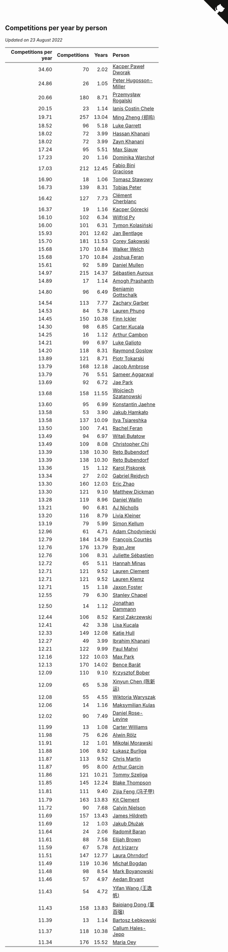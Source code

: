 ## Competitions per year by person

*Updated on 23 August 2022*

| Competitions per year | Competitions | Years | Person |
| ---: | ---: | ---: | :--- |
| 34.60 | 70 | 2.02 | [Kacper Paweł Dworak](https://www.worldcubeassociation.org/persons/2020DWOR01) |
| 24.86 | 26 | 1.05 | [Peter Hugosson-Miller](https://www.worldcubeassociation.org/persons/2021HUGO01) |
| 20.66 | 180 | 8.71 | [Przemysław Rogalski](https://www.worldcubeassociation.org/persons/2013ROGA02) |
| 20.15 | 23 | 1.14 | [Ianis Costin Chele](https://www.worldcubeassociation.org/persons/2021CHEL01) |
| 19.71 | 257 | 13.04 | [Ming Zheng (郑鸣)](https://www.worldcubeassociation.org/persons/2009ZHEN11) |
| 18.52 | 96 | 5.18 | [Luke Garrett](https://www.worldcubeassociation.org/persons/2017GARR05) |
| 18.02 | 72 | 3.99 | [Hassan Khanani](https://www.worldcubeassociation.org/persons/2018KHAN26) |
| 18.02 | 72 | 3.99 | [Zayn Khanani](https://www.worldcubeassociation.org/persons/2018KHAN28) |
| 17.24 | 95 | 5.51 | [Max Siauw](https://www.worldcubeassociation.org/persons/2017SIAU02) |
| 17.23 | 20 | 1.16 | [Dominika Warchoł](https://www.worldcubeassociation.org/persons/2021WARC01) |
| 17.03 | 212 | 12.45 | [Fabio Bini Graciose](https://www.worldcubeassociation.org/persons/2010GRAC02) |
| 16.90 | 18 | 1.06 | [Tomasz Stawowy](https://www.worldcubeassociation.org/persons/2021STAW01) |
| 16.73 | 139 | 8.31 | [Tobias Peter](https://www.worldcubeassociation.org/persons/2014PETE03) |
| 16.42 | 127 | 7.73 | [Clément Cherblanc](https://www.worldcubeassociation.org/persons/2014CHER05) |
| 16.37 | 19 | 1.16 | [Kacper Górecki](https://www.worldcubeassociation.org/persons/2021GORE01) |
| 16.10 | 102 | 6.34 | [Wilfrid Py](https://www.worldcubeassociation.org/persons/2016PYWI01) |
| 16.00 | 101 | 6.31 | [Tymon Kolasiński](https://www.worldcubeassociation.org/persons/2016KOLA02) |
| 15.93 | 201 | 12.62 | [Jan Bentlage](https://www.worldcubeassociation.org/persons/2010BENT01) |
| 15.70 | 181 | 11.53 | [Corey Sakowski](https://www.worldcubeassociation.org/persons/2011SAKO01) |
| 15.68 | 170 | 10.84 | [Walker Welch](https://www.worldcubeassociation.org/persons/2011WELC01) |
| 15.68 | 170 | 10.84 | [Joshua Feran](https://www.worldcubeassociation.org/persons/2011FERA01) |
| 15.61 | 92 | 5.89 | [Daniel Mullen](https://www.worldcubeassociation.org/persons/2016MULL04) |
| 14.97 | 215 | 14.37 | [Sébastien Auroux](https://www.worldcubeassociation.org/persons/2008AURO01) |
| 14.89 | 17 | 1.14 | [Amogh Prashanth](https://www.worldcubeassociation.org/persons/2021PRAS01) |
| 14.80 | 96 | 6.49 | [Benjamin Gottschalk](https://www.worldcubeassociation.org/persons/2016GOTT01) |
| 14.54 | 113 | 7.77 | [Zachary Garber](https://www.worldcubeassociation.org/persons/2014GARB01) |
| 14.53 | 84 | 5.78 | [Lauren Phung](https://www.worldcubeassociation.org/persons/2016PHUN02) |
| 14.45 | 150 | 10.38 | [Finn Ickler](https://www.worldcubeassociation.org/persons/2012ICKL01) |
| 14.30 | 98 | 6.85 | [Carter Kucala](https://www.worldcubeassociation.org/persons/2015KUCA01) |
| 14.25 | 16 | 1.12 | [Arthur Cambon](https://www.worldcubeassociation.org/persons/2021CAMB01) |
| 14.21 | 99 | 6.97 | [Luke Galioto](https://www.worldcubeassociation.org/persons/2015GALI02) |
| 14.20 | 118 | 8.31 | [Raymond Goslow](https://www.worldcubeassociation.org/persons/2014GOSL01) |
| 13.89 | 121 | 8.71 | [Piotr Tokarski](https://www.worldcubeassociation.org/persons/2013TOKA01) |
| 13.79 | 168 | 12.18 | [Jacob Ambrose](https://www.worldcubeassociation.org/persons/2010AMBR01) |
| 13.79 | 76 | 5.51 | [Sameer Aggarwal](https://www.worldcubeassociation.org/persons/2017AGGA01) |
| 13.69 | 92 | 6.72 | [Jae Park](https://www.worldcubeassociation.org/persons/2015PARK24) |
| 13.68 | 158 | 11.55 | [Wojciech Szatanowski](https://www.worldcubeassociation.org/persons/2011SZAT01) |
| 13.60 | 95 | 6.99 | [Konstantin Jaehne](https://www.worldcubeassociation.org/persons/2015JAEH01) |
| 13.58 | 53 | 3.90 | [Jakub Hamkało](https://www.worldcubeassociation.org/persons/2018HAMK01) |
| 13.58 | 137 | 10.09 | [Ilya Tsiareshka](https://www.worldcubeassociation.org/persons/2012TERE01) |
| 13.50 | 100 | 7.41 | [Rachel Feran](https://www.worldcubeassociation.org/persons/2015FERA01) |
| 13.49 | 94 | 6.97 | [Witali Bułatow](https://www.worldcubeassociation.org/persons/2015BUAT01) |
| 13.49 | 109 | 8.08 | [Christopher Chi](https://www.worldcubeassociation.org/persons/2014CHIC01) |
| 13.39 | 138 | 10.30 | [Reto Bubendorf](https://www.worldcubeassociation.org/persons/2012BUBE01) |
| 13.39 | 138 | 10.30 | [Reto Bubendorf](https://www.worldcubeassociation.org/persons/2012BUBE01) |
| 13.36 | 15 | 1.12 | [Karol Piskorek](https://www.worldcubeassociation.org/persons/2021PISK01) |
| 13.34 | 27 | 2.02 | [Gabriel Rejdych](https://www.worldcubeassociation.org/persons/2020REJD01) |
| 13.30 | 160 | 12.03 | [Eric Zhao](https://www.worldcubeassociation.org/persons/2010ZHAO19) |
| 13.30 | 121 | 9.10 | [Matthew Dickman](https://www.worldcubeassociation.org/persons/2013DICK01) |
| 13.28 | 119 | 8.96 | [Daniel Wallin](https://www.worldcubeassociation.org/persons/2013WALL03) |
| 13.21 | 90 | 6.81 | [AJ Nicholls](https://www.worldcubeassociation.org/persons/2015NICH04) |
| 13.20 | 116 | 8.79 | [Livia Kleiner](https://www.worldcubeassociation.org/persons/2013KLEI03) |
| 13.19 | 79 | 5.99 | [Simon Kellum](https://www.worldcubeassociation.org/persons/2016KELL12) |
| 12.96 | 61 | 4.71 | [Adam Chodyniecki](https://www.worldcubeassociation.org/persons/2017CHOD02) |
| 12.79 | 184 | 14.39 | [François Courtès](https://www.worldcubeassociation.org/persons/2008COUR01) |
| 12.76 | 176 | 13.79 | [Ryan Jew](https://www.worldcubeassociation.org/persons/2008JEWR01) |
| 12.76 | 106 | 8.31 | [Juliette Sébastien](https://www.worldcubeassociation.org/persons/2014SEBA01) |
| 12.72 | 65 | 5.11 | [Hannah Minas](https://www.worldcubeassociation.org/persons/2017MINA04) |
| 12.71 | 121 | 9.52 | [Lauren Clement](https://www.worldcubeassociation.org/persons/2013KLEM01) |
| 12.71 | 121 | 9.52 | [Lauren Klemz](https://www.worldcubeassociation.org/persons/2013KLEM01) |
| 12.71 | 15 | 1.18 | [Jaxon Foster](https://www.worldcubeassociation.org/persons/2021FOST01) |
| 12.55 | 79 | 6.30 | [Stanley Chapel](https://www.worldcubeassociation.org/persons/2016CHAP04) |
| 12.50 | 14 | 1.12 | [Jonathan Dammann](https://www.worldcubeassociation.org/persons/2021DAMM01) |
| 12.44 | 106 | 8.52 | [Karol Zakrzewski](https://www.worldcubeassociation.org/persons/2014ZAKR01) |
| 12.41 | 42 | 3.38 | [Lisa Kucala](https://www.worldcubeassociation.org/persons/2019KUCA01) |
| 12.33 | 149 | 12.08 | [Katie Hull](https://www.worldcubeassociation.org/persons/2010HULL01) |
| 12.27 | 49 | 3.99 | [Ibrahim Khanani](https://www.worldcubeassociation.org/persons/2018KHAN27) |
| 12.21 | 122 | 9.99 | [Paul Mahvi](https://www.worldcubeassociation.org/persons/2012MAHV01) |
| 12.16 | 122 | 10.03 | [Max Park](https://www.worldcubeassociation.org/persons/2012PARK03) |
| 12.13 | 170 | 14.02 | [Bence Barát](https://www.worldcubeassociation.org/persons/2008BARA01) |
| 12.09 | 110 | 9.10 | [Krzysztof Bober](https://www.worldcubeassociation.org/persons/2013BOBE01) |
| 12.09 | 65 | 5.38 | [Xinyun Chen (陈新运)](https://www.worldcubeassociation.org/persons/2017CHEN36) |
| 12.08 | 55 | 4.55 | [Wiktoria Waryszak](https://www.worldcubeassociation.org/persons/2018WARY01) |
| 12.06 | 14 | 1.16 | [Maksymilian Kulas](https://www.worldcubeassociation.org/persons/2021KULA02) |
| 12.02 | 90 | 7.49 | [Daniel Rose-Levine](https://www.worldcubeassociation.org/persons/2015ROSE01) |
| 11.99 | 13 | 1.08 | [Carter Williams](https://www.worldcubeassociation.org/persons/2021WILL06) |
| 11.98 | 75 | 6.26 | [Alwin Rölz](https://www.worldcubeassociation.org/persons/2016ROLZ01) |
| 11.91 | 12 | 1.01 | [Mikołaj Morawski](https://www.worldcubeassociation.org/persons/2021MORA01) |
| 11.88 | 106 | 8.92 | [Łukasz Burliga](https://www.worldcubeassociation.org/persons/2013BURL01) |
| 11.87 | 113 | 9.52 | [Chris Martin](https://www.worldcubeassociation.org/persons/2013MART03) |
| 11.87 | 95 | 8.00 | [Arthur Garcin](https://www.worldcubeassociation.org/persons/2014GARC27) |
| 11.86 | 121 | 10.21 | [Tommy Szeliga](https://www.worldcubeassociation.org/persons/2012SZEL01) |
| 11.85 | 145 | 12.24 | [Blake Thompson](https://www.worldcubeassociation.org/persons/2010THOM03) |
| 11.81 | 111 | 9.40 | [Zijia Feng (冯子甲)](https://www.worldcubeassociation.org/persons/2013FENG02) |
| 11.79 | 163 | 13.83 | [Kit Clement](https://www.worldcubeassociation.org/persons/2008CLEM01) |
| 11.72 | 90 | 7.68 | [Calvin Nielson](https://www.worldcubeassociation.org/persons/2014NIEL03) |
| 11.69 | 157 | 13.43 | [James Hildreth](https://www.worldcubeassociation.org/persons/2009HILD01) |
| 11.69 | 12 | 1.03 | [Jakub Dłużak](https://www.worldcubeassociation.org/persons/2021DLUZ01) |
| 11.64 | 24 | 2.06 | [Radomił Baran](https://www.worldcubeassociation.org/persons/2020BARA02) |
| 11.61 | 88 | 7.58 | [Elijah Brown](https://www.worldcubeassociation.org/persons/2015BROW03) |
| 11.59 | 67 | 5.78 | [Ant Irizarry](https://www.worldcubeassociation.org/persons/2016IRIZ02) |
| 11.51 | 147 | 12.77 | [Laura Ohrndorf](https://www.worldcubeassociation.org/persons/2009OHRN01) |
| 11.49 | 119 | 10.36 | [Michał Bogdan](https://www.worldcubeassociation.org/persons/2012BOGD01) |
| 11.48 | 98 | 8.54 | [Mark Boyanowski](https://www.worldcubeassociation.org/persons/2014BOYA01) |
| 11.46 | 57 | 4.97 | [Aedan Bryant](https://www.worldcubeassociation.org/persons/2017BRYA06) |
| 11.43 | 54 | 4.72 | [Yifan Wang (王逸帆)](https://www.worldcubeassociation.org/persons/2017WANY29) |
| 11.43 | 158 | 13.83 | [Baiqiang Dong (董百强)](https://www.worldcubeassociation.org/persons/2008DONG06) |
| 11.39 | 13 | 1.14 | [Bartosz Łebkowski](https://www.worldcubeassociation.org/persons/2021LEBK01) |
| 11.37 | 118 | 10.38 | [Callum Hales-Jepp](https://www.worldcubeassociation.org/persons/2012HALE01) |
| 11.34 | 176 | 15.52 | [Maria Oey](https://www.worldcubeassociation.org/persons/2007OEYM01) |


<a href="https://github.com/JustinTimeCuber/wca_statistics" class="github-corner" aria-label="View source on Github"><svg width="80" height="80" viewBox="0 0 250 250" style="fill:#151513; color:#fff; position: absolute; top: 0; border: 0; right: 0;" aria-hidden="true"><path d="M0,0 L115,115 L130,115 L142,142 L250,250 L250,0 Z"></path><path d="M128.3,109.0 C113.8,99.7 119.0,89.6 119.0,89.6 C122.0,82.7 120.5,78.6 120.5,78.6 C119.2,72.0 123.4,76.3 123.4,76.3 C127.3,80.9 125.5,87.3 125.5,87.3 C122.9,97.6 130.6,101.9 134.4,103.2" fill="currentColor" style="transform-origin: 130px 106px;" class="octo-arm"></path><path d="M115.0,115.0 C114.9,115.1 118.7,116.5 119.8,115.4 L133.7,101.6 C136.9,99.2 139.9,98.4 142.2,98.6 C133.8,88.0 127.5,74.4 143.8,58.0 C148.5,53.4 154.0,51.2 159.7,51.0 C160.3,49.4 163.2,43.6 171.4,40.1 C171.4,40.1 176.1,42.5 178.8,56.2 C183.1,58.6 187.2,61.8 190.9,65.4 C194.5,69.0 197.7,73.2 200.1,77.6 C213.8,80.2 216.3,84.9 216.3,84.9 C212.7,93.1 206.9,96.0 205.4,96.6 C205.1,102.4 203.0,107.8 198.3,112.5 C181.9,128.9 168.3,122.5 157.7,114.1 C157.9,116.9 156.7,120.9 152.7,124.9 L141.0,136.5 C139.8,137.7 141.6,141.9 141.8,141.8 Z" fill="currentColor" class="octo-body"></path></svg></a><style>.github-corner:hover .octo-arm{animation:octocat-wave 560ms ease-in-out}@keyframes octocat-wave{0%,100%{transform:rotate(0)}20%,60%{transform:rotate(-25deg)}40%,80%{transform:rotate(10deg)}}@media (max-width:500px){.github-corner:hover .octo-arm{animation:none}.github-corner .octo-arm{animation:octocat-wave 560ms ease-in-out}}</style>
